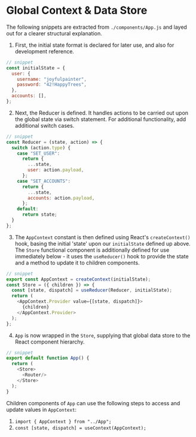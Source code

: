# Global Context & Data Store

The following snippets are extracted from `./components/App.js` and layed out for a clearer structural explanation.

1. First, the initial state format is declared for later use, and also for development reference.

```js
// snippet
const initialState = {
  user: {
    username: "joyfulpainter",
    password: "42!HappyTrees",
  },
  accounts: [],
};
```

2. Next, the Reducer is defined. It handles actions to be carried out upon the global state via switch statement. For additional functionality, add additional switch cases.

```js
// snippet
const Reducer = (state, action) => {
  switch (action.type) {
    case "SET_USER":
      return {
        ...state,
        user: action.payload,
      };
    case "SET_ACCOUNTS":
      return {
        ...state,
        accounts: action.payload,
      };
    default:
      return state;
  }
};
```

3. The `AppContext` constant is then defined using React's `createContext()` hook, basing the initial 'state' upon our `initialState` defined up above. The `Store` functional component is additionally defined for use immediately below - it uses the `useReducer()` hook to provide the state and a method to update it to children components.

```js
// snippet
export const AppContext = createContext(initialState);
const Store = ({ children }) => {
  const [state, dispatch] = useReducer(Reducer, initialState);
  return (
    <AppContext.Provider value={[state, dispatch]}>
      {children}
    </AppContext.Provider>
  );
};
```

4. `App` is now wrapped in the `Store`, supplying that global data store to the React component hierarchy.

```js
// snippet
export default function App() {
  return (
    <Store>
      <Router/>
    </Store>
  );
}
```

Children components of `App` can use the following steps to access and update values in `AppContext`:

1. `import { AppContext } from "../App";`
2. `const [state, dispatch] = useContext(AppContext);`
